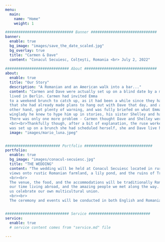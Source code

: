 ```yaml
---
menu:
  main:
    name: "Home"
    weight: 1

############################### Banner ##############################
banner:
  enable: true
  bg_image: "images/save_the_date_scaled.jpg"
  bg_overlay: true
  title: "Carmen & Dave"
  content: "Conacul Secuiesc, Colțești, Romania <br> July 2, 2022"
  
############################# About #################################
about:
  enable: true
  title: "Our Story"
  description: "A Romanian and an American walk into a bar..."
  content: "Carmen and Dave were actually set up on a blind date by a mutual friend, Emma, whom she knew from when she 
  lived in Berlin. Carmen had invited Emma
  to a weekend brunch to catch up, as it had been a while since they had seen each other. Emma had made the excuse 
  that she had already made plans to hang out with Dave that day, and asked if he could he come as well.<br><br>Dave, on the 
  other hand, got plenty of warning, and was fully briefed on what Emma was planning on doing. He even invited the best 
  winglady he knew to hype him up in stories, his sister Shelley and had plenty of time to be nervous leading up to the date. 
  There was only one more problem - Carmen thought Dave and Shelley were married because Shelley was wearing her wedding band.
  <br><br>Thankfully though, after a bit of explanation, the ruse worked. While Carmen is still annoyed that she 
  was set up on a brunch she had scheduled herself, she and Dave live happily together in Berlin with their two pets, Luna and Mario."
  image: "images/mario_luna.jpeg"


######################### Portfolio ###############################
portfolio:
  enable: true
  bg_image: "images/conacul-secuiesc.jpg"
  title: "THE WEDDING"
  content: "The wedding will be held at Conacul Secuiesc located in rural Transylvania. The venue is in the shadow of the Piatra Secuiului with beautiful
  views onto rustic Romanian farmland, a lily pond, and the ruins of Trascău Fortress.
  <br><br>
  The venue, the food, and the accommodations will be traditionally Romanian. The wedding guest list, however, reflects 
  our time living abroad, and the amazing people we met along the way. We cannot wait for you all to join us, and help
  us celebrate our own multicultural union. 
  <br><br>
  The ceremony and events will be conducted in both English and Romanian"


############################# Service ############################
service:
  enable: true
  # service content comes from "service.md" file
  
---
```

